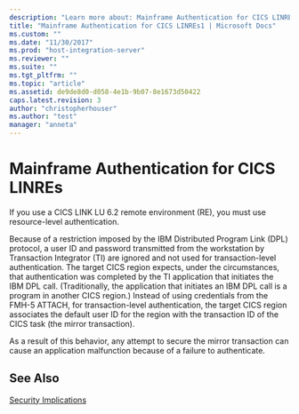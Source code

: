 ```yaml
---
description: "Learn more about: Mainframe Authentication for CICS LINREs"
title: "Mainframe Authentication for CICS LINREs1 | Microsoft Docs"
ms.custom: ""
ms.date: "11/30/2017"
ms.prod: "host-integration-server"
ms.reviewer: ""
ms.suite: ""
ms.tgt_pltfrm: ""
ms.topic: "article"
ms.assetid: de9de8d0-d058-4e1b-9b07-8e1673d50422
caps.latest.revision: 3
author: "christopherhouser"
ms.author: "test"
manager: "anneta"
---
```

# Mainframe Authentication for CICS LINREs
If you use a CICS LINK LU 6.2 remote environment (RE), you must use resource-level authentication.  
  
 Because of a restriction imposed by the IBM Distributed Program Link (DPL) protocol, a user ID and password transmitted from the workstation by Transaction Integrator (TI) are ignored and not used for transaction-level authentication. The target CICS region expects, under the circumstances, that authentication was completed by the TI application that initiates the IBM DPL call. (Traditionally, the application that initiates an IBM DPL call is a program in another CICS region.) Instead of using credentials from the FMH-5 ATTACH, for transaction-level authentication, the target CICS region associates the default user ID for the region with the transaction ID of the CICS task (the mirror transaction).  
  
 As a result of this behavior, any attempt to secure the mirror transaction can cause an application malfunction because of a failure to authenticate.  
  
## See Also  
 [Security Implications](../core/security-implications1.md)
